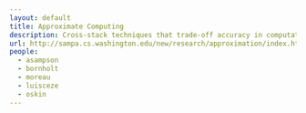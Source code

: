 ```yaml
---
layout: default
title: Approximate Computing
description: Cross-stack techniques that trade-off accuracy in computation, storage and communication for better performance and energy efficiency.
url: http://sampa.cs.washington.edu/new/research/approximation/index.html
people:
  - asampson
  - bornholt
  - moreau
  - luisceze
  - oskin
---
```

